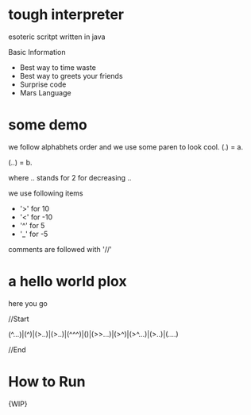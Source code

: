 # tough interpreter
esoteric scritpt written in java

Basic Information 
  * Best way to time waste
  * Best way to greets your friends 
  * Surprise code 
  * Mars Language 

# some demo 

we follow alphabhets order and we use some paren to look cool.
(.) = a. 

(..) = b. 

where .. stands for 2 for decreasing ..

we use following items 
   * '>' for 10
   * '<' for -10 
   * '^' for 5 
   * '_' for -5

comments are followed with '//' 
# a hello world plox 
here you go 

//Start

(^...)|(^)|(>..)|(>..)|(^^^)|()|(>>...)|(>^)|(>^...)|(>..)|(....) 

//End 

# How to Run 

{WIP}

